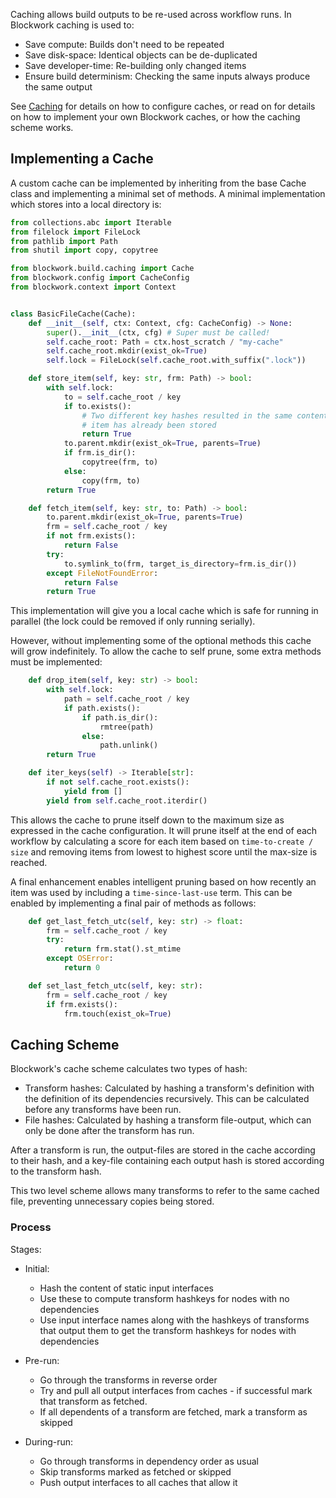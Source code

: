 Caching allows build outputs to be re-used across workflow runs. In Blockwork
caching is used to:

 - Save compute: Builds don't need to be repeated
 - Save disk-space: Identical objects can be de-duplicated
 - Save developer-time: Re-building only changed items
 - Ensure build determinism: Checking the same inputs always produce the same
    output

See [Caching](../config/caching.md) for details on how to configure caches, or
read on for details on how to implement your own Blockwork caches, or how the
caching scheme works.

## Implementing a Cache

A custom cache can be implemented by inheriting from the base Cache class and
implementing a minimal set of methods. A minimal implementation which stores
into a local directory is:

```python
from collections.abc import Iterable
from filelock import FileLock
from pathlib import Path
from shutil import copy, copytree

from blockwork.build.caching import Cache
from blockwork.config import CacheConfig
from blockwork.context import Context


class BasicFileCache(Cache):
    def __init__(self, ctx: Context, cfg: CacheConfig) -> None:
        super().__init__(ctx, cfg) # Super must be called!
        self.cache_root: Path = ctx.host_scratch / "my-cache"
        self.cache_root.mkdir(exist_ok=True)
        self.lock = FileLock(self.cache_root.with_suffix(".lock"))

    def store_item(self, key: str, frm: Path) -> bool:
        with self.lock:
            to = self.cache_root / key
            if to.exists():
                # Two different key hashes resulted in the same content hash,
                # item has already been stored
                return True
            to.parent.mkdir(exist_ok=True, parents=True)
            if frm.is_dir():
                copytree(frm, to)
            else:
                copy(frm, to)
        return True

    def fetch_item(self, key: str, to: Path) -> bool:
        to.parent.mkdir(exist_ok=True, parents=True)
        frm = self.cache_root / key
        if not frm.exists():
            return False
        try:
            to.symlink_to(frm, target_is_directory=frm.is_dir())
        except FileNotFoundError:
            return False
        return True
```

This implementation will give you a local cache which is safe for running in
parallel (the lock could be removed if only running serially).

However, without implementing some of the optional methods this cache will grow
indefinitely. To allow the cache to self prune, some extra methods must be
implemented:

```python
    def drop_item(self, key: str) -> bool:
        with self.lock:
            path = self.cache_root / key
            if path.exists():
                if path.is_dir():
                    rmtree(path)
                else:
                    path.unlink()
        return True

    def iter_keys(self) -> Iterable[str]:
        if not self.cache_root.exists():
            yield from []
        yield from self.cache_root.iterdir()
```

This allows the cache to prune itself down to the maximum size as expressed in
the cache configuration. It will prune itself at the end of each workflow
by calculating a score for each item based on `time-to-create / size` and
removing items from lowest to highest score until the max-size is reached.

A final enhancement enables intelligent pruning based on how recently an item
was used by including a `time-since-last-use` term. This can be enabled by
implementing a final pair of methods as follows:

```python
    def get_last_fetch_utc(self, key: str) -> float:
        frm = self.cache_root / key
        try:
            return frm.stat().st_mtime
        except OSError:
            return 0

    def set_last_fetch_utc(self, key: str):
        frm = self.cache_root / key
        if frm.exists():
            frm.touch(exist_ok=True)
```

## Caching Scheme

Blockwork's cache scheme calculates two types of hash:

 - Transform hashes: Calculated by hashing a transform's definition with the
    definition of its dependencies recursively. This can be calculated before
    any transforms have been run.
 - File hashes: Calculated by hashing a transform file-output, which can only
    be done after the transform has run.

After a transform is run, the output-files are stored in the cache according
to their hash, and a key-file containing each output hash is stored according
to the transform hash.

This two level scheme allows many transforms to refer to the same cached file,
preventing unnecessary copies being stored.

### Process

Stages:

  - Initial:
    - Hash the content of static input interfaces
    - Use these to compute transform hashkeys for nodes with no dependencies
    - Use input interface names along with the hashkeys of transforms that
        output them to get the transform hashkeys for nodes with dependencies

  - Pre-run:
    - Go through the transforms in reverse order
    - Try and pull all output interfaces from caches - if successful mark that
        transform as fetched.
    - If all dependents of a transform are fetched, mark a transform as skipped

  - During-run:
    - Go through transforms in dependency order as usual
    - Skip transforms marked as fetched or skipped
    - Push output interfaces to all caches that allow it

